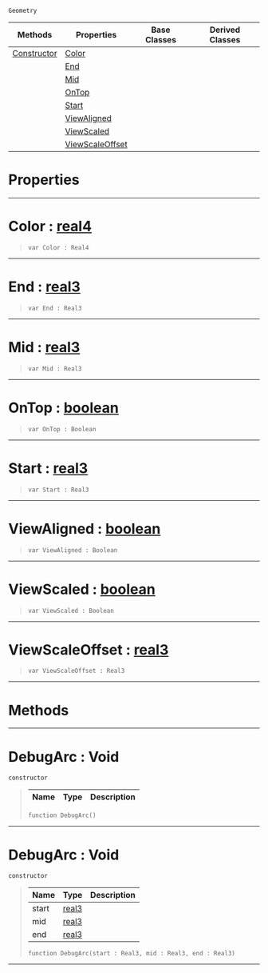  `Geometry`

|Methods|Properties|Base Classes|Derived Classes|
|---|---|---|---|
|[ Constructor](https://github.com/dragonCASTjosh/PlasmaDocs/blob/master/code_reference/class_reference/debugarc.markdown#debugarc-void)|[ Color](https://github.com/dragonCASTjosh/PlasmaDocs/blob/master/code_reference/class_reference/debugarc.markdown#color-plasma-engine-docume)| | |
| |[ End](https://github.com/dragonCASTjosh/PlasmaDocs/blob/master/code_reference/class_reference/debugarc.markdown#end-plasma-engine-document)| | |
| |[ Mid](https://github.com/dragonCASTjosh/PlasmaDocs/blob/master/code_reference/class_reference/debugarc.markdown#mid-plasma-engine-document)| | |
| |[ OnTop](https://github.com/dragonCASTjosh/PlasmaDocs/blob/master/code_reference/class_reference/debugarc.markdown#ontop-plasma-engine-docume)| | |
| |[ Start](https://github.com/dragonCASTjosh/PlasmaDocs/blob/master/code_reference/class_reference/debugarc.markdown#start-plasma-engine-docume)| | |
| |[ ViewAligned](https://github.com/dragonCASTjosh/PlasmaDocs/blob/master/code_reference/class_reference/debugarc.markdown#viewaligned-plasma-engine)| | |
| |[ ViewScaled](https://github.com/dragonCASTjosh/PlasmaDocs/blob/master/code_reference/class_reference/debugarc.markdown#viewscaled-plasma-engine-d)| | |
| |[ ViewScaleOffset](https://github.com/dragonCASTjosh/PlasmaDocs/blob/master/code_reference/class_reference/debugarc.markdown#viewscaleoffset-plasma-eng)| | |


 #  Properties


---  
 #  Color : [real4](https://github.com/dragonCASTjosh/PlasmaDocs/blob/master/code_reference/lightning_base_types/real4.markdown)

> 
> ``` lang=cpp, name=Lightning
> var Color : Real4


---  
 #  End : [real3](https://github.com/dragonCASTjosh/PlasmaDocs/blob/master/code_reference/lightning_base_types/real3.markdown)

> 
> ``` lang=cpp, name=Lightning
> var End : Real3


---  
 #  Mid : [real3](https://github.com/dragonCASTjosh/PlasmaDocs/blob/master/code_reference/lightning_base_types/real3.markdown)

> 
> ``` lang=cpp, name=Lightning
> var Mid : Real3


---  
 #  OnTop : [boolean](https://github.com/dragonCASTjosh/PlasmaDocs/blob/master/code_reference/lightning_base_types/boolean.markdown)

> 
> ``` lang=cpp, name=Lightning
> var OnTop : Boolean


---  
 #  Start : [real3](https://github.com/dragonCASTjosh/PlasmaDocs/blob/master/code_reference/lightning_base_types/real3.markdown)

> 
> ``` lang=cpp, name=Lightning
> var Start : Real3


---  
 #  ViewAligned : [boolean](https://github.com/dragonCASTjosh/PlasmaDocs/blob/master/code_reference/lightning_base_types/boolean.markdown)

> 
> ``` lang=cpp, name=Lightning
> var ViewAligned : Boolean


---  
 #  ViewScaled : [boolean](https://github.com/dragonCASTjosh/PlasmaDocs/blob/master/code_reference/lightning_base_types/boolean.markdown)

> 
> ``` lang=cpp, name=Lightning
> var ViewScaled : Boolean


---  
 #  ViewScaleOffset : [real3](https://github.com/dragonCASTjosh/PlasmaDocs/blob/master/code_reference/lightning_base_types/real3.markdown)

> 
> ``` lang=cpp, name=Lightning
> var ViewScaleOffset : Real3


---  
 #  Methods


---  
 #  DebugArc : Void

 `constructor`

> 
> |Name|Type|Description|
> |---|---|---|
> ``` lang=cpp, name=Lightning
> function DebugArc()
> ``` 


---  
 #  DebugArc : Void

 `constructor`

> 
> |Name|Type|Description|
> |---|---|---|
> |start|[real3](https://github.com/dragonCASTjosh/PlasmaDocs/blob/master/code_reference/lightning_base_types/real3.markdown)| |
> |mid|[real3](https://github.com/dragonCASTjosh/PlasmaDocs/blob/master/code_reference/lightning_base_types/real3.markdown)| |
> |end|[real3](https://github.com/dragonCASTjosh/PlasmaDocs/blob/master/code_reference/lightning_base_types/real3.markdown)| |
> ``` lang=cpp, name=Lightning
> function DebugArc(start : Real3, mid : Real3, end : Real3)
> ``` 


---  
 

 